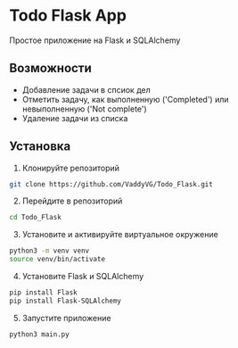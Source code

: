 # Todo Flask App

Простое приложение на Flask и SQLAlchemy

## Возможности

- Добавление задачи в спсиок дел
- Отметить задачу, как выполненную ('Completed') или невыполненную ('Not complete')
- Удаление задачи из списка

## Установка

1. Клонируйте репозиторий
```bash
git clone https://github.com/VaddyVG/Todo_Flask.git
```

2. Перейдите в репозиторий
```bash
cd Todo_Flask
```

3. Установите и активируйте виртуальное окружение
```bash
python3 -m venv venv
source venv/bin/activate
```

4. Установите Flask и SQLAlchemy
```bash
pip install Flask
pip install Flask-SQLAlchemy
```

5. Запустите приложение
```bash
python3 main.py
```
